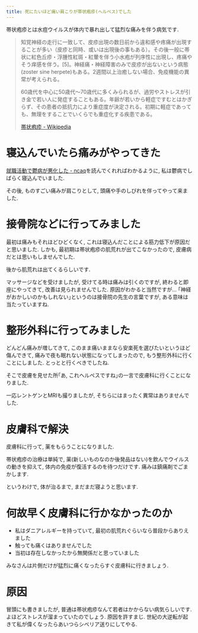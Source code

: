 ```yaml
---
title: 死にたいほど痛い肩こりが帯状疱疹(ヘルペス)でした
---
```


帯状疱疹とは水痘ウイルスが体内で暴れ出して猛烈な痛みを伴う病気です.

> 知覚神経の走行に一致して、皮疹出現の数日前から違和感や疼痛が出現することが多い（皮疹と同時、或いは出現後の事もある）。その後一般に帯状に紅色丘疹・浮腫性紅斑・紅暈を伴う小水疱が列序性に出現し、疼痛やそう痒感を伴う。[5]。神経痛・神経障害のみで皮疹が出ないという病態(zoster sine herpete)もある。2週間以上治癒しない場合、免疫機能の異常が考えられる。
>
> 60歳代を中心に50歳代〜70歳代に多くみられるが、過労やストレスが引き金で若い人に発症することもある。年齢が若いから軽症ですむとはかぎらず、その患者の抵抗力により重症度が決定される。初期に軽症であっても、無理をすることでいくらでも重症化する疾患である。
>
> [帯状疱疹 - Wikipedia](https://ja.wikipedia.org/wiki/%E5%B8%AF%E7%8A%B6%E7%96%B1%E7%96%B9)

# 寝込んでいたら痛みがやってきた

[就職活動で鬱病が悪化した - ncaq](https://www.ncaq.net/2017/03/22/)を読んでくれればわかるように,
私は鬱病でしばらく寝込んでいました.

その後,
ものすごい痛みが肩こりとして,
頭痛や手のしびれを伴ってやって来ました.

# 接骨院などに行ってみました

最初は痛みもそれほどひどくなく,
これは寝込んだことによる筋力低下が原因だと思いました.
しかも,
最初期は帯状疱疹の肌荒れが出てこなかったので,
皮膚病だとは思いもしませんでした.

後から肌荒れは出てくるらしいです.

マッサージなどを受けましたが,
受けてる時は痛みは引くのですが,
終わると即座にやってきて,
改善は見られませんでした.
原因がわかると当然ですが…
｢神経がおかしいのかもしれない｣というのは接骨院の先生の言葉ですが,
ある意味は当たっていますね.

# 整形外科に行ってみました

どんどん痛みが増してきて,
このまま痛いままなら安楽死を選びたいというほど傷んできて,
痛みで夜も眠れない状態になってしまったので,
もう整形外科に行くことにしました.
とっとと行くべきでしたね.

そこで皮膚を見せた所｢あ, これヘルペスですね｣の一言で皮膚科に行くことになりました.

一応レントゲンとMRIも撮りましたが,
そちらにはまったく異常はありませんでした.

# 皮膚科で解決

皮膚科に行って,
薬をもらうことになりました.

帯状疱疹の治療は単純で,
薬(新しいものなのか後発品はない)を飲んでウイルスの動きを抑えて,
体内の免疫が復活するのを待つだけです.
痛みは鎮痛剤でごまかします.

というわけで,
体が治るまで,
まだまだ寝ようと思います.

# 何故早く皮膚科に行かなかったのか

* 私はダニアレルギーを持っていて, 最初の肌荒れぐらいなら普段からありえました
* 触っても痛くはありませんでした
* 当初は存在しなかったから無関係だと思っていました

みなさんは片側だけが猛烈に痛くなったらすぐ皮膚科に行きましょう.

# 原因

冒頭にも書きましたが,
普通は帯状疱疹なんて若者はかからない病気らしいです.
よほどストレスが溜まっていたのでしょう.
原因を許すまじ.
世紀の大逆転が起きて私が偉くなったらあいつらシベリア送りにしてやる.
